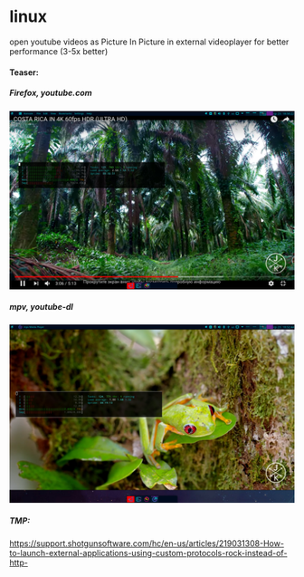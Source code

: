 # linux
 open youtube videos as Picture In Picture in external videoplayer for better performance (3-5x better)

#### Teaser:
##### Firefox, youtube.com
 ![youtubeHtop](demo/screenshots/youtube_htop.png)
##### mpv, youtube-dl
 ![mpvHtop](demo/screenshots/mpv_htop.png)

##### TMP:  
https://support.shotgunsoftware.com/hc/en-us/articles/219031308-How-to-launch-external-applications-using-custom-protocols-rock-instead-of-http-
